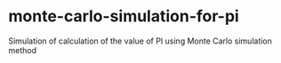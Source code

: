 # monte-carlo-simulation-for-pi
Simulation of calculation of the value of PI using Monte Carlo simulation method
